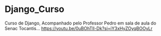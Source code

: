 # Django_Curso
Curso de Django, Acompanhado pelo Professor Pedro em sala de aula do Senac  Tocantis...           https://youtu.be/0uBOhTIl-Dk?si=iY3xHyZOyqBOOyLr
